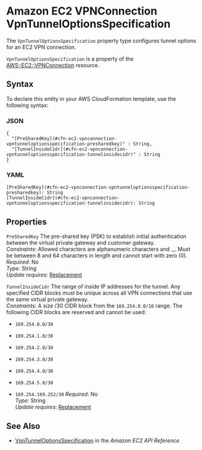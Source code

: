 # Amazon EC2 VPNConnection VpnTunnelOptionsSpecification<a name="aws-properties-ec2-vpnconnection-vpntunneloptionsspecification"></a>

<a name="aws-properties-ec2-vpnconnection-vpntunneloptionsspecification-description"></a>The `VpnTunnelOptionsSpecification` property type configures tunnel options for an EC2 VPN connection\.

<a name="aws-properties-ec2-vpnconnection-vpntunneloptionsspecification-inheritance"></a> `VpnTunnelOptionsSpecification` is a property of the [AWS::EC2::VPNConnection](aws-resource-ec2-vpn-connection.md) resource\.

## Syntax<a name="aws-properties-ec2-vpnconnection-vpntunneloptionsspecification-syntax"></a>

To declare this entity in your AWS CloudFormation template, use the following syntax:

### JSON<a name="aws-properties-ec2-vpnconnection-vpntunneloptionsspecification-syntax.json"></a>

```
{
  "[PreSharedKey](#cfn-ec2-vpnconnection-vpntunneloptionsspecification-presharedkey)" : String,
  "[TunnelInsideCidr](#cfn-ec2-vpnconnection-vpntunneloptionsspecification-tunnelinsidecidr)" : String
}
```

### YAML<a name="aws-properties-ec2-vpnconnection-vpntunneloptionsspecification-syntax.yaml"></a>

```
[PreSharedKey](#cfn-ec2-vpnconnection-vpntunneloptionsspecification-presharedkey): String
[TunnelInsideCidr](#cfn-ec2-vpnconnection-vpntunneloptionsspecification-tunnelinsidecidr): String
```

## Properties<a name="aws-properties-ec2-vpnconnection-vpntunneloptionsspecification-properties"></a>

`PreSharedKey`  <a name="cfn-ec2-vpnconnection-vpntunneloptionsspecification-presharedkey"></a>
The pre\-shared key \(PSK\) to establish initial authentication between the virtual private gateway and customer gateway\.  
 *Constraints*: Allowed characters are alphanumeric characters and \.\_\. Must be between 8 and 64 characters in length and cannot start with zero \(0\)\.  
 *Required*: No  
 *Type*: String  
 *Update requires*: [Replacement](using-cfn-updating-stacks-update-behaviors.md#update-replacement) 

`TunnelInsideCidr`  <a name="cfn-ec2-vpnconnection-vpntunneloptionsspecification-tunnelinsidecidr"></a>
The range of inside IP addresses for the tunnel\. Any specified CIDR blocks must be unique across all VPN connections that use the same virtual private gateway\.  
 *Constraints*: A size /30 CIDR block from the `169.254.0.0/16` range\. The following CIDR blocks are reserved and cannot be used:  

+ `169.254.0.0/30`

+ `169.254.1.0/30`

+ `169.254.2.0/30`

+ `169.254.3.0/30`

+ `169.254.4.0/30`

+ `169.254.5.0/30`

+ `169.254.169.252/30`
 *Required*: No  
 *Type*: String  
 *Update requires*: [Replacement](using-cfn-updating-stacks-update-behaviors.md#update-replacement) 

## See Also<a name="aws-properties-ec2-vpnconnection-vpntunneloptionsspecification-seealso"></a>

+  [VpnTunnelOptionsSpecification](http://docs.aws.amazon.com/AWSEC2/latest/APIReference/API_VpnTunnelOptionsSpecification.html) in the *Amazon EC2 API Reference*